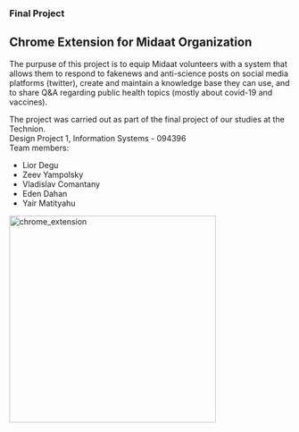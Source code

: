 ### Final Project

## Chrome Extension for Midaat Organization

The purpuse of this project is to equip Midaat volunteers with a system that allows them to respond to fakenews and anti-science posts on social media platforms (twitter), create and maintain a knowledge base they can use, and to share Q&A regarding public health topics (mostly about covid-19 and vaccines).

The project was carried out as part of the final project of our studies at the Technion. <br>
Design Project 1, Information Systems - 094396<br>
Team members:<br>
<ul>
  <li>Lior Degu</li>
<li>Zeev Yampolsky</li>
  <li>Vladislav Comantany</li>
<li>Eden Dahan</li>
<li>Yair Matityahu</li>
  </ul>
  
<img width="370" alt="chrome_extension" src="https://user-images.githubusercontent.com/48805515/128842815-e1e5cb50-cdb4-4251-9885-b97cbc2ed075.png">
